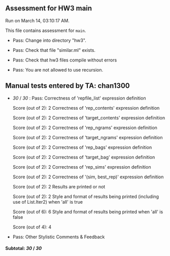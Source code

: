## Assessment for HW3 main

Run on March 14, 03:10:17 AM.

This file contains assessment for `main`.

+ Pass: Change into directory "hw3".

+ Pass: Check that file "similar.ml" exists.

+ Pass: Check that hw3 files compile without errors

+ Pass: You are not allowed to use recursion.

   



## Manual tests entered by TA: chan1300

+  _30_ / _30_ : Pass: 
    Correctness of 'repfile_list' expression definition
    
    
     Score (out of 2): 2 
    Correctness of 'rep_contents' expression definition
    
    
     Score (out of 2): 2 
    Correctness of 'target_contents' expression definition
    
    
     Score (out of 2): 2 
    Correctness of 'rep_ngrams' expression definition
    
    
     Score (out of 2): 2 
    Correctness of 'target_ngrams' expression definition
    
    
     Score (out of 2): 2 
    Correctness of 'rep_bags' expression definition
    
    
     Score (out of 2): 2 
    Correctness of 'target_bag' expression definition
    
    
     Score (out of 2): 2 
    Correctness of 'rep_sims' expression definition
    
    
     Score (out of 2): 2 
    Correctness of '(sim, best_rep)' expression definition
    
    
     Score (out of 2): 2 
    Results are printed or not
    
    
     Score (out of 2): 2 
    Style and format of results being printed (including use of List.Iter2) when 'all' is true
    
    
     Score (out of 6): 6 
    Style and format of results being printed when 'all' is false
    
    
     Score (out of 4): 4 


+ Pass: Other Stylistic Comments & Feedback

    

#### Subtotal: _30_ / _30_

